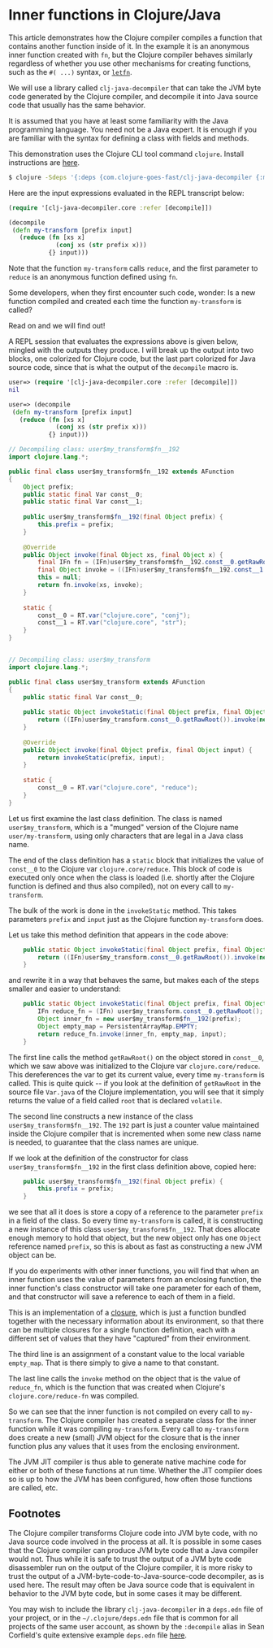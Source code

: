 # Inner functions in Clojure/Java

This article demonstrates how the Clojure compiler compiles a function
that contains another function inside of it.  In the example it is an
anonymous inner function created with `fn`, but the Clojure compiler
behaves similarly regardless of whether you use other mechanisms for
creating functions, such as the `#( ...)` syntax,
or [`letfn`](https://clojuredocs.org/clojure.core/letfn).

We will use a library called `clj-java-decompiler` that can take the
JVM byte code generated by the Clojure compiler, and decompile it into
Java source code that usually has the same behavior.

It is assumed that you have at least some familiarity with the Java
programming language.  You need not be a Java expert.  It is enough if
you are familiar with the syntax for defining a class with fields and
methods.

This demonstration uses the Clojure CLI tool command `clojure`.
Install instructions
are [here](https://clojure.org/guides/getting_started).

```bash
$ clojure -Sdeps '{:deps {com.clojure-goes-fast/clj-java-decompiler {:mvn/version "0.3.0"}}}'
```

Here are the input expressions evaluated in the REPL transcript below:

```clojure
(require '[clj-java-decompiler.core :refer [decompile]])

(decompile
 (defn my-transform [prefix input]
   (reduce (fn [xs x]
             (conj xs (str prefix x)))
           {} input)))
```

Note that the function `my-transform` calls `reduce`, and the first
parameter to `reduce` is an anonymous function defined using `fn`.

Some developers, when they first encounter such code, wonder: Is a new
function compiled and created each time the function `my-transform` is
called?

Read on and we will find out!

A REPL session that evaluates the expressions above is given below,
mingled with the outputs they produce.  I will break up the output
into two blocks, one colorized for Clojure code, but the last part
colorized for Java source code, since that is what the output of the
`decompile` macro is.

```clojure
user=> (require '[clj-java-decompiler.core :refer [decompile]])
nil

user=> (decompile
 (defn my-transform [prefix input]
   (reduce (fn [xs x]
             (conj xs (str prefix x)))
           {} input)))
```

```java
// Decompiling class: user$my_transform$fn__192
import clojure.lang.*;

public final class user$my_transform$fn__192 extends AFunction
{
    Object prefix;
    public static final Var const__0;
    public static final Var const__1;
    
    public user$my_transform$fn__192(final Object prefix) {
        this.prefix = prefix;
    }
    
    @Override
    public Object invoke(final Object xs, final Object x) {
        final IFn fn = (IFn)user$my_transform$fn__192.const__0.getRawRoot();
        final Object invoke = ((IFn)user$my_transform$fn__192.const__1.getRawRoot()).invoke(this.prefix, x);
        this = null;
        return fn.invoke(xs, invoke);
    }
    
    static {
        const__0 = RT.var("clojure.core", "conj");
        const__1 = RT.var("clojure.core", "str");
    }
}


// Decompiling class: user$my_transform
import clojure.lang.*;

public final class user$my_transform extends AFunction
{
    public static final Var const__0;
    
    public static Object invokeStatic(final Object prefix, final Object input) {
        return ((IFn)user$my_transform.const__0.getRawRoot()).invoke(new user$my_transform$fn__192(prefix), PersistentArrayMap.EMPTY, input);
    }
    
    @Override
    public Object invoke(final Object prefix, final Object input) {
        return invokeStatic(prefix, input);
    }
    
    static {
        const__0 = RT.var("clojure.core", "reduce");
    }
}
```

Let us first examine the last class definition.  The class is named
`user$my_transform`, which is a "munged" version of the Clojure name
`user/my-transform`, using only characters that are legal in a Java
class name.

The end of the class definition has a `static` block that initializes
the value of `const__0` to the Clojure var `clojure.core/reduce`.
This block of code is executed only once when the class is loaded
(i.e. shortly after the Clojure function is defined and thus also
compiled), not on every call to `my-transform`.

The bulk of the work is done in the `invokeStatic` method.  This takes
parameters `prefix` and `input` just as the Clojure function
`my-transform` does.

Let us take this method definition that appears in the code above:

```java
    public static Object invokeStatic(final Object prefix, final Object input) {
        return ((IFn)user$my_transform.const__0.getRawRoot()).invoke(new user$my_transform$fn__192(prefix), PersistentArrayMap.EMPTY, input);
    }
```

and rewrite it in a way that behaves the same, but makes each of the
steps smaller and easier to understand:

```java
    public static Object invokeStatic(final Object prefix, final Object input) {
        IFn reduce_fn = (IFn) user$my_transform.const__0.getRawRoot();
        Object inner_fn = new user$my_transform$fn__192(prefix);
        Object empty_map = PersistentArrayMap.EMPTY;
        return reduce_fn.invoke(inner_fn, empty_map, input);
    }
```

The first line calls the method `getRawRoot()` on the object stored in
`const__0`, which we saw above was initialized to the Clojure var
`clojure.core/reduce`.  This dereferences the var to get its current
value, every time `my-transform` is called.  This is quite quick -- if
you look at the definition of `getRawRoot` in the source file
`Var.java` of the Clojure implementation, you will see that it simply
returns the value of a field called `root` that is declared
`volatile`.

The second line constructs a new instance of the class
`user$my_transform$fn__192`.  The `192` part is just a counter value
maintained inside the Clojure compiler that is incremented when some
new class name is needed, to guarantee that the class names are
unique.

If we look at the definition of the constructor for class
`user$my_transform$fn__192` in the first class definition above,
copied here:

```java
    public user$my_transform$fn__192(final Object prefix) {
        this.prefix = prefix;
    }
```

we see that all it does is store a copy of a reference to the
parameter `prefix` in a field of the class.  So every time
`my-transform` is called, it is constructing a new instance of this
class `user$my_transform$fn__192`.  That does allocate enough memory
to hold that object, but the new object only has one `Object`
reference named `prefix`, so this is about as fast as constructing a
new JVM object can be.

If you do experiments with other inner functions, you will find that
when an inner function uses the value of parameters from an enclosing
function, the inner function's class constructor will take one
parameter for each of them, and that constructor will save a reference
to each of them in a field.

This is an implementation of
a [closure](https://en.wikipedia.org/wiki/Closure_(computer_programming)),
which is just a function bundled together with the necessary
information about its environment, so that there can be multiple
closures for a single function definition, each with a different set
of values that they have "captured" from their environment.

The third line is an assignment of a constant value to the local
variable `empty_map`.  That is there simply to give a name to that
constant.

The last line calls the `invoke` method on the object that is the
value of `reduce_fn`, which is the function that was created when
Clojure's `clojure.core/reduce-fn` was compiled.

So we can see that the inner function is not compiled on every call to
`my-transform`.  The Clojure compiler has created a separate class for
the inner function while it was compiling `my-transform`.  Every call
to `my-transform` does create a new (small) JVM object for the closure
that is the inner function plus any values that it uses from the
enclosing environment.

The JVM JIT compiler is thus able to generate native machine code for
either or both of these functions at run time.  Whether the JIT
compiler does so is up to how the JVM has been configured, how often
those functions are called, etc.


## Footnotes

The Clojure compiler transforms Clojure code into JVM byte code, with
no Java source code involved in the process at all.  It is possible in
some cases that the Clojure compiler can produce JVM byte code that a
Java compiler would not.  Thus while it is safe to trust the output of
a JVM byte code disassembler run on the output of the Clojure
compiler, it is more risky to trust the output of a
JVM-byte-code-to-Java-source-code decompiler, as is used here.  The
result may often be Java source code that is equivalent in behavior to
the JVM byte code, but in some cases it may be different.

You may wish to include the library `clj-java-decompiler` in a
`deps.edn` file of your project, or in the `~/.clojure/deps.edn` file
that is common for all projects of the same user account, as shown by
the `:decompile` alias in Sean Corfield's quite extensive example
`deps.edn`
file [here](https://github.com/seancorfield/dot-clojure/blob/develop/deps.edn).
